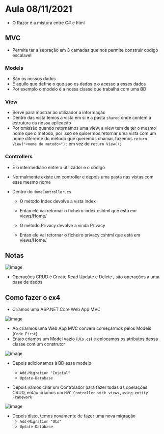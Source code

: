 # Aula 08/11/2021

- O Razor é a mistura entre C# e html

## MVC

- Permite ter a sepração em 3 camadas que nos permite construir codigo escalavel

### Models

- São os nossos dados
- É aquilo que define o que sao os dados e o acesso a esses dados
- Por exemplo o modelo é a nossa classe que trabalha com uma BD

### View

- Serve para mostrar ao utilizador a informação
- Dentro das vista temos a vista em si e a pasta `shared` onde contem a estrutura da nossa aplicação
- Por omissão quando retornamos uma view, a view tem de ter o mesmo nome que o método, por isso se quisermos retornar uma vista com um nome diferente do método que queremos chamar, fazemos `return View("<nome do metodo>");` em vez de `return View();`

### Controllers

- É o intermediário entre o utilizador e o código
- Normalmente existe um controller e depois uma pasta nas vistas com esse mesmo nome

- Dentro do `HomeController.cs`
  - O método Index devolve a vista Index
  - Entao ele vai retornar o ficheiro index.cshtml que está em views/Home/
  
  - O método Privacy devolve a vinda Privacy
  - Entao ele vai retornar o ficheiro privacy.cshtml que está em views/Home/

## Notas

![image](https://user-images.githubusercontent.com/12052283/140767392-25dce33a-735e-4ad4-a8e9-ebe0cfa73de5.png)

- Operações CRUD é Create Read Update e Delete , são operações a uma base de dados

## Como fazer o ex4

- Criamos uma ASP.NET Core Web App MVC

![image](https://user-images.githubusercontent.com/12052283/141285920-d5db81eb-5522-4654-b354-716a0e4f31ad.png)

- Ao criarmos uma Web App MVC convem começarmos pelos Models (`Code First`)
- Entao criamos um Model vazio (`UCs.cs`) e colocamos os atributos dessa classe com um construtor

![image](https://user-images.githubusercontent.com/12052283/141286476-736733b5-7ea1-45ee-97f2-00a25c9ec819.png)


- Depois adicionamos à BD esse modelo
  - `Add-Migration "Inicial"`
  - `Update-Database`

- Depois vamos criar um Controlador para fazer todas as operações CRUD, então criamos um `MVC Controller with views,using entity Framework`

![image](https://user-images.githubusercontent.com/12052283/141287355-14f40bb3-3e7f-4622-9d30-3fbdde7ef276.png)

- Depois disto, temos novamente de fazer uma nova migração
  - `Add-Migration "UCs"`
  - `Update-Database`
